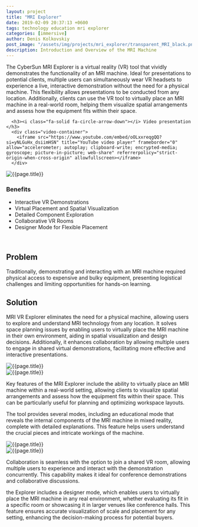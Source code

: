```yaml
---
layout: project
title: "MRI Explorer"
date: 2019-02-09 20:37:13 +0600
tags: technology education mri explorer
categories: [immersive]
author: Denis Kolkovskiy
post_image: "/assets/img/projects/mri_explorer/transparent_MRI_black.png"
description: Introduction and Overview of the MRI Machine
---
```


<div class="row">
<div class="col-md-12">
   <div class="service-details mb-40">
      <p>The CyberSun MRI Explorer is a virtual reality (VR) tool that vividly demonstrates the functionality of an MRI machine. Ideal for presentations to potential clients, multiple users can simultaneously wear VR headsets to experience a live, interactive demonstration without the need for a physical machine. This flexibility allows presentations to be conducted from any location. Additionally, clients can use the VR tool to virtually place an MRI machine in a real-world room, helping them visualize spatial arrangements and assess how the equipment fits within their space. </p>
	  
      <h3><i class="fa-solid fa-circle-arrow-down"></i> Video presentation </h3>
      <div class="video-container">
		<iframe src="https://www.youtube.com/embed/oOLxxreqgQQ?si=yNLGuHx_dsiimHSN" title="YouTube video player" frameborder="0" allow="accelerometer; autoplay; clipboard-write; encrypted-media; gyroscope; picture-in-picture; web-share" referrerpolicy="strict-origin-when-cross-origin" allowfullscreen></iframe>
      </div>
   </div>
</div>
<div class="row">
   <div class="col-xl-6 col-lg-12">
      <div class="s-details-img mb-30"><img src="{{site.baseurl}}/assets/img/projects/mri_explorer/tabletop.png" alt="{{page.title}}"></div>
   </div>
   <div class="col-xl-6 col-lg-12">
      <div class="service-details mb-40">
         <h3><i class="fa-solid fa-trophy"></i> Benefits</h3>
         <ul>
            <li><span class="lnr lnr-star"></span> Interactive VR Demonstrations</li>
            <li><span class="lnr lnr-star"></span> Virtual Placement and Spatial Visualization</li>
            <li><span class="lnr lnr-star"></span> Detailed Component Exploration</li>
            <li><span class="lnr lnr-star"></span> Collaborative VR Rooms</li>
            <li><span class="lnr lnr-star"></span> Designer Mode for Flexible Placement</li>
         </ul>
         <p>&nbsp;</p>
      </div>
   </div>
</div>
<h2><i class="fa-solid fa-triangle-exclamation"></i> Problem</h2>

<p> Traditionally, demonstrating and interacting with an MRI machine required physical access to expensive and bulky equipment, presenting logistical challenges and limiting opportunities for hands-on learning. 
</p>

<h2><i class="fa-solid fa-square-poll-vertical"></i> Solution</h2>
<p><i class="fa-regular fa-star"></i> MRI VR Explorer eliminates the need for a physical machine, allowing users to explore and understand MRI technology from any location. It solves space planning issues by enabling users to virtually place the MRI machine in their own environment, aiding in spatial visualization and design decisions. Additionally, it enhances collaboration by allowing multiple users to engage in shared virtual demonstrations, facilitating more effective and interactive presentations.  </p>

<div class="row">
   <div class="col-xl-6 col-lg-12">
      <div class="s-details-img mb-30"><img src="{{site.baseurl}}/assets/img/projects/mri_explorer/internal_beem.png" alt="{{page.title}}"></div>
   </div>
   <div class="col-xl-6 col-lg-12">
      <div class="s-details-img mb-30"><img src="{{site.baseurl}}/assets/img/projects/mri_explorer/machine_on_the_table_3.png" alt="{{page.title}}"></div>
   </div>
</div>

<p><i class="fa-regular fa-star"></i> Key features of the MRI Explorer include the ability to virtually place an MRI machine within a real-world setting, allowing clients to visualize spatial arrangements and assess how the equipment fits within their space. This can be particularly useful for planning and optimizing workspace layouts.</p>

<p><i class="fa-regular fa-star"></i> The tool provides several modes, including an educational mode that reveals the internal components of the MRI machine in mixed reality, complete with detailed explanations. This feature helps users understand the crucial pieces and intricate workings of the machine.
</p>

<div class="row">
   <div class="col-xl-6 col-lg-12">
      <div class="s-details-img mb-30"><img src="{{site.baseurl}}/assets/img/projects/mri_explorer/lobby.png" alt="{{page.title}}"></div>
   </div>
   <div class="col-xl-6 col-lg-12">
      <div class="s-details-img mb-30"><img src="{{site.baseurl}}/assets/img/projects/mri_explorer/instructions.png" alt="{{page.title}}"></div>
   </div>
</div>

<p><i class="fa-regular fa-star"></i> Collaboration is seamless with the option to join a shared VR room, allowing multiple users to experience and interact with the demonstration concurrently. This capability makes it ideal for conference demonstrations and collaborative discussions.</p>

<p><i class="fa-regular fa-star"></i> the Explorer includes a designer mode, which enables users to virtually place the MRI machine in any real environment, whether evaluating its fit in a specific room or showcasing it in larger venues like conference halls. This feature ensures accurate visualization of scale and placement for any setting, enhancing the decision-making process for potential buyers.
</p>



